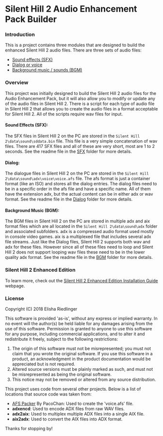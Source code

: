 # Silent Hill 2 Audio Enhancement Pack Builder
### Introduction
This is a project contains three modules that are designed to build the enhanced Silent Hill 2 audio files.  There are three sets of audio files:
* [Sound effects (SFX)](SFX)
* [Dialog or voice](Dialog)
* [Background music / sounds (BGM)](BGM)

### Overview
This project was initially designed to build the Silent Hill 2 audio files for the Audio Enhancement Pack, but it will also allow you to modify or update any of the audio files in Silent Hill 2.  There is a script for each type of audio file in Silent Hill 2 that allows you to create the audio files in a format acceptable for Silent Hill 2.  All of the scripts require wav files for input.

#### Sound Effects (SFX):
The SFX files in Silent Hill 2 on the PC are stored in the `Silent Hill 2\data\sound\sddata.bin` file.  This file is a very simple concatenation of wav files.  There are 417 SFX files and all of these are very short, most are 1 to 2 seconds.  See the readme file in the [SFX](SFX) folder for more details.

#### Dialog:
The dialogue files in Silent Hill 2 on the PC are stored in the `Silent Hill 2\data\sound\adx\voice\voice.afs` file.  The afs format is just a container format (like an ISO) and stores all the dialog entries.  The dialog files need to be in a specific order in the afs file and have a specific name.  All of them have the extension adx, but the actual content can be in either adx or wav format.  See the readme file in the [Dialog](Dialog) folder for more details.

#### Background Music (BGM):
The BGM files in Silent Hill 2 on the PC are stored in multiple adx and aix format files which are all located in the `Silent Hill 2\data\sound\adx` folder and associated subfolders.  adx is a compressed  audio format used mostly in console video games.  aix is a multiplexed file that includes several adx file streams.  Just like the Dialog files, Silent Hill 2 supports both wav and adx for these files.  However since all of these files need to loop and Silent Hill 2 does not support looping wav files these need to be in the lower quality adx format.  See the readme file in the [BGM](BGM) folder for more details.

### Silent Hill 2 Enhanced Edition
To learn more, check out the [Silent Hill 2 Enhanced Edition Installation Guide](http://www.enhanced.townofsilenthill.com/SH2/) webpage.

### License
Copyright (C) 2018 Elisha Riedlinger

This software is provided 'as-is', without any express or implied warranty. In no event will the author(s) be held liable for any damages arising from the use of this software. Permission is granted to anyone to use this software for any purpose, including commercial applications, and to alter it and redistribute it freely, subject to the following restrictions:

1. The origin of this software must not be misrepresented; you must not claim that you wrote the original software. If you use this software in a product, an acknowledgment in the product documentation would be appreciated but is not required.
2. Altered source versions must be plainly marked as such, and must not be misrepresented as being the original software.
3. This notice may not be removed or altered from any source distribution.

This project uses code from several other projects. Below is a list of locations that source code was taken from:

 * [AFS Packer](https://www.romhacking.net/utilities/843/) By PacoChan: Used to create the 'voice.afs' file.
 * **adxencd**: Used to encode ADX files from raw WAV files.
 * **adx2aix**: Used to multiplex multiple ADX files into a single AIX file.
 * **aix2adx**: Used to convert the AIX files into ADX format.

Thanks for stopping by!
